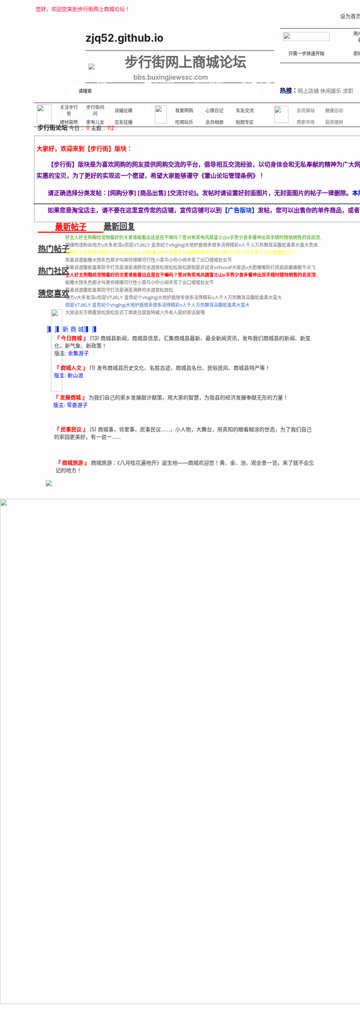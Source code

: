# zjq52.github.io
<!DOCTYPE html PUBLIC "-//W3C//DTD XHTML 1.0 Transitional//EN" "http://www.w3.org/TR/xhtml1/DTD/xhtml1-transitional.dtd"> <html xmlns="http://www.w3.org/1999/xhtml"> <head> <meta http-equiv="Content-Type" content="text/html; charset=gb2312" /> <title>步行街论坛</title> <style type="text/css"> <!-- *{ padding:0px; margin:0px; } html,body{  height:100%;  height:100%;  background-image:url(image/a.jpg);  background-repeat:repeat-x;  } .box1 {  width: 100%;  height:100%; } .box1 .box {  margin:auto; } .box1 .box .top {  width: 1300px;  height:200px;  margin:auto; } .box1 .box .top .top1 {  height: 20px;  width:385px;  padding-top:10px;  padding-left:5px;  float:left;  position: absolute;  left: 90px;  top: 8px; } .box1 .box .top .top1-r {  width:482px;  height:31px;  float: left;  position: absolute;  left: 827px;  top: 13px; } .box1 .box .top .top1-r ul {  padding-top:10px;  padding-left:80px;  float: left;  font-size:14px;  color:#333333;  list-style-type: none; } .box1 .box .top .top1-r li {  float: left;  width: 90px; } .box1 .box .top .top-rx {  height: 93px;  width: 561px;  position: absolute;  left: 747px;  top: 64px; }

.box1 .box .top .logo {  height: 113px;  width: 452px;  position: absolute;  left: 89px;  top: 52px; } .STYLE5 {  font-size: 36px;  font-weight: bold;  color:#666666; } .STYLE7 {  font-size: 18px;  color:#666666; } .STYLE8 { color:#FF0033; font-size:14px;

} .STYLE9 {font-size: 12px} .box1 .box .daohang {  float: left;  height: 34px;  width: 1349px;  position: absolute;  left: 0px;  top: 186px;  font-size:20px;  color:#FFFFFF;  background-image: url(image/daohangbeijing.jpg);  background-repeat: repeat-x; } .box1 .box .daohang ul {  position: absolute;  float:left;  list-style-type: none;  left: 91px;  top: 6px;  width: 783px; } .box1 .box .daohang li {  float: left;  width: 130px; } .box1 .box .daohangx {  width:1226px;  height:43px;  background-image: url(image/daohang1.jpg);  background-repeat: repeat-x;  position:absolute;  left: 90px;  top: 224px;  } .box1 .box .daohangx .sousuo {  height: 31px;  width: 518px;  position: absolute;  left: 89px;  top: 7px;  background-image:url(image/sousuo.jpg);  background-repeat: no-repeat;  padding-left:30px;  line-height:30px;  font-size:12px;  border:0px; } .box1 .box .daohangx .resou {  height: 26px;  width: 300px;  position: absolute;  left: 656px;  top: 9px; } .STYLE10 {  font-size: 16px;  font-weight: bold;  color: #000066; } .STYLE11 {  font-size: 14px;  color: #666666; } .box1 .box .jiaoliu {  background-image: url(image/b.jpg);  background-repeat: repeat-x;  width:1226px;  height:61px;  position:absolute;  left: 90px;  top: 263px; } .box1 .box .jiaoliu .jiaoliu1 {  height: 60px;  width: 1153px;  position: absolute;  left: 0px;  top: -1px; } .STYLE13 {font-size: 12px; color: #333333; } .STYLE15 {font-size: 12px; color: #666666; } .box1 .box .guanyu {  height: 221px;  width: 1226px;  position: absolute;  background-image:url(image/c.jpg);  background-repeat: repeat-x;  left: 90px;  top: 326px; } .box1 .box .guanyu .buxingjie {  height: 20px;  width: 222px;  position: absolute;  left: 10px;  top: 6px; } .box1 .box .guanyu .neirong {  width: 1222px;  position: absolute;  left: 1px;  top: 40px;  border:1px solid #999999; } .STYLE16 {color: #FF0000} .STYLE17 {font-size: 14px} .STYLE18 {  font-size: 16px;  font-weight: bold; } .STYLE19 {  padding-top:5px;  padding-left:5px;  color: #FF0000;  font-size: 16px;  font-weight: bold; } .STYLE20 {  color: #660099;  padding-left:5px;  font-size: 16px;  font-weight: bold;  line-height:30px;  text-align:justify;  text-indent: 30px; } .STYLE21 {color: #0033CC} .STYLE22 {color: #0000CC} .box1 .box .huadong {  height: 288px;  width: 980px;  position: absolute;  left: 90px;  top: 547px; }

#div0 {  display: block;  width: 950px;  height:300px;  margin-top: 10px; } #div1 {  display: none;  width: 950px;  height:300px;  margin-top: 10px; } #div2 {  display: none;  width: 950px;  height:300px;  margin-top: 10px; } #div3 {  display: none;  width: 950px;  height:300px;  margin-top: 10px; } #div4 {  display: none;  width: 950px;  height:300px;  margin-top: 10px; } #box2 {  width: 950px;  border: 1px solid #3E3E3E;  

} #box2 ul{  list-style-type:none;  width:950px;  float:left;  padding-left:10px; } #box2 ul .red{  width:175px;  height:30px;  line-height:5px;  padding:15px 0px;  border-bottom:3px solid #f00;  float:left;  text-align:center; } #box2 #div0 .box-contentul {  float: left;  width: 950px;  padding-top: 10px;  padding-left:30px;   } #box2 #div0 .box-contentul li {  float:left;  position:absolute;  width: 808px;  height:219px;  left: 84px;  top: 81px;  line-height:20px;  font-size:12px;  color:#666666; } #box2 #div1 .box-contentul {  float: left;  width: 950px;  padding-top: 10px;  padding-left:30px; } #box2 #div1 .box-contentul li {  float:left;  position:absolute;  width: 808px;  height:219px;  left: 84px;  top: 81px;  line-height:20px;  font-size:12px;  color:#666666;   } #box2 #div2 .box-contentul {  float: left;  width: 950px;  padding-top: 10px;  padding-left:30px; } #box2 #div2 .box-contentul li {  float:left;  position:absolute;  width: 808px;  height:219px;  left: 84px;  top: 81px;  line-height:20px;  font-size:12px;  color:#666666;   } #box2 #div3 .box-contentul {  float: left;  width: 950px;  padding-top: 10px;  padding-left:30px; } #box2 #div3 .box-contentul li {  float:left;  position:absolute;  width: 808px;  height:219px;  left: 84px;  top: 81px;  line-height:20px;  font-size:12px;  color:#666666;;   } #box2 #div4 .box-contentul {  float: left;  width: 950px;  padding-top: 10px;  padding-left:30px; } #box2 #div4 .box-contentul li {  float:left;  position:absolute;  width: 808px;  height:219px;  left: 84px;  top: 81px;  line-height:20px;  font-size:12px;  color:#666666;   } #box2 img{ padding:5px 15px; }

#box2 ul .normal{  width:175px;  height:30px;  line-height:10px;  padding:15px 0;  border-bottom:3px solid #282828;  float:left;  text-align:center; } #box2 ul a{  color:#393939; } #box2 ul .red a{  color:#F00; } #box2 ul .normal a{  color:#393939; } .box1 .box .tuijian {  height: 300px;  width: 246px;  position: absolute;  left: 1064px;  top: 555px; } .STYLE24 {color: #FF0000; font-weight: bold; } .STYLE25 {color: #339900} .STYLE26 {color: #3366CC} .STYLE27 {color: #FFFF00} .STYLE28 {color: #33FF00} .STYLE29 {color: #6600CC} .STYLE30 {color: #00FF00} .STYLE31 {color: #6600FF} .STYLE32 {color: #CC00CC} .STYLE33 {color: #993300} .STYLE34 {color: #33FFFF} .box1 .box .fatei {  background-image: url(image/d.jpg);  background-repeat: repeat-x;  width: 1218px;  height: 473px;  position: absolute;  left: 89px;  top: 859px; } .box1 .box .fatei .zi .zi4 {  height: 44px;  width: 691px;  position: absolute;  left: 55px;  top: 116px;  font-size:14px;  color:#333333;  line-height:20px; } .box1 .box .fatei .zi .zi2 {  height: 20px;  width: 200px;  position: absolute;  left: 989px;  top: 367px;  font-size:14px;  color:#333333;  line-height:20px; } .box1 .box .fatei .zi .zi3 {  height: 20px;  width: 102px;  position: absolute;  left: 874px;  top: 283px;  font-size:14px;  color:#333333;  line-height:20px; } .box1 .box .fatei .tou {  height: 20px;  width: 200px;  position: absolute;  left: 35px;  top: 10px;  font-size:16px;  color:#0033FF; } .box1 .box .fatei .tou1 {  height: 20px;  width: 200px;  position: absolute;  left: 997px;  top: 8px;  font-size:16px;  color:#0033FF; } .box1 .box .fatei .zi .zi1 {  height: 65px;  width: 688px;  position: absolute;  left: 56px;  top: 37px;  font-size:14px;  color:#333333;  line-height:20px; } .box1 .box .fatei .zi .zi5 {  height: 20px;  width: 99px;  position: absolute;  left: 874px;  top: 63px;  font-size:14px;  color:#333333;  line-height:20px; } .box1 .box .fatei .zi .zi6 {  height: 20px;  width: 200px;  position: absolute;  left: 993px;  top: 195px;  font-size:14px;  color:#333333;  line-height:20px; } .box1 .box .fatei .zi .zi7 {  height: 46px;  width: 693px;  position: absolute;  left: 53px;  top: 195px;  font-size:14px;  color:#333333;  line-height:20px; } .box1 .box .fatei .zi .zi8 {  height: 20px;  width: 98px;  position: absolute;  left: 876px;  top: 209px;  font-size:14px;  color:#333333;  line-height:20px; } .box1 .box .fatei .zi .zi9 {  height: 20px;  width: 200px;  position: absolute;  left: 991px;  top: 118px;  font-size:14px;  color:#333333;  line-height:20px; } .box1 .box .fatei .zi .zi10 {  height: 45px;  width: 690px;  position: absolute;  left: 59px;  top: 369px;  font-size:14px;  color:#333333;  line-height:20px; } .box1 .box .fatei .zi .zi11 {  height: 20px;  width: 100px;  position: absolute;  left: 873px;  top: 382px;  font-size:14px;  color:#333333;  line-height:20px; } .box1 .box .fatei .zi .zi12 {  height: 20px;  width: 200px;  position: absolute;  left: 989px;  top: 63px;  font-size:14px;  color:#333333;  line-height:20px; } .box1 .box .fatei .zi .zi14 {  height: 45px;  width: 692px;  position: absolute;  left: 55px;  top: 280px;  font-size:14px;  color:#333333;  line-height:20px; } .box1 .box .fatei .zi .zi15 {  height: 20px;  width: 93px;  position: absolute;  left: 879px;  top: 115px;  font-size:14px;  color:#333333;  line-height:20px; } .box1 .box .fatei .zi .zi16 {  height: 20px;  width: 200px;  position: absolute;  left: 993px;  top: 280px;  font-size:14px;  color:#333333;  line-height:20px; } .STYLE35 {color: #0000FF} .STYLE36 {color: #009999} .STYLE37 {color: #0099FF} .STYLE38 {color: #00CCCC} .STYLE39 {color: #0066CC} .STYLE40 {color: #006699} .box1 .box .fatei .fatei1 {  height: 30px;  width: 30px;  position: absolute;  left: 33px;  top: 425px; } .box1 .box .footer {  height: 282px;  width: 1348px;  position: absolute;  left: 0px;  top: 1334px; }

--> </style> </head>

<body> <div class="box1">  <div class="box">   <div class="top">    <div class="top1 STYLE8">您好，欢迎您来到步行街网上商城论坛！</div>    <div class="top1-r">     <ul>      <li>设为首页</li>      <li>收藏本站 </li>      <li>招聘求职</li>      <li>我的账户</li>     </ul>     </div>     <div class="top-rx">       <table width="495" border="0" align="center" cellpadding="0" cellspacing="0">   <tr>     <td width="124" height="36"><img src="image/qq_login.gif" width="124" height="24" /></td>     <td width="31" rowspan="2" align="center"><img src="image/xiaoshu.jpg" width="2" height="51" /></td>     <td width="47" align="right"><span class="STYLE9">用户名</span></td>     <td width="105"><form id="form1" name="form1" method="post" action="">       <label>         <input name="textfield" type="text" size="15" />         </label>     </form>    </td>     <td width="77" align="center"><form id="form3" name="form3" method="post" action="">       <label>         <input type="checkbox" name="checkbox" value="checkbox" />         <span class="STYLE9">自动登录        </span></label>     </form>    </td>     <td width="36" rowspan="2" align="center"><img src="image/xiaoshu.jpg" width="2" height="51" align="middle" /></td>     <td width="65" style="font-size:12px">找回密码</td>   </tr>   <tr>     <td height="48" align="center"><span class="STYLE9">只需一步快速开始</span></td>     <td align="right"><span class="STYLE9">密码</span></td>     <td><form id="form2" name="form2" method="post" action="">       <label>         <input name="textfield2" type="text" size="15" />         </label>     </form>    </td>     <td align="center"><form id="form4" name="form4" method="post" action="">       <label>         <input type="submit" name="Submit" value="登录" />         </label>     </form>    </td>     <td><span class="STYLE9">马上注册</span></td>   </tr> </table> </div>    <div class="logo">      <table width="455" border="0" cellspacing="0" cellpadding="0">     <tr>       <td width="80" rowspan="2"><img src="image/logo1.png" /></td>       <td height="49" colspan="2" valign="bottom"><span class="STYLE5">步行街网上商城论坛 </span></td>     </tr>     <tr>       <td width="247" align="center"><span class="STYLE7">bbs.buxingjiewssc.com </span></td>       <td width="128" align="center">&nbsp;</td>     </tr>      </table>    </div>          </div>    <div class="daohang">   <ul>    <li>  论坛 </li>    <li>VIP </li>    <li>新手指南  </li>    <li>每日签到 </li>    <li>论坛事务 </li>    <li>卖家中心 </li>   </ul>  </div>   <div class="daohangx">  <input type="text" class="sousuo" value="请搜索" onclick="sousuo1(this)" onblur="sousuo2(this)"/>   <script type="text/javascript">   function sousuo1(a){      a.value="";  }  function sousuo2(a){     a.value="请搜索";     a.style.color="#ccc";  }  </script>  <div class="resou"><span class="STYLE10">热搜：</span><span class="STYLE11">网上店铺  休闲娱乐 求职 </span></div>  </div>   <div class="jiaoliu">     <div class="jiaoliu1">     <table width="100%" border="0" align="center" cellpadding="0" cellspacing="0">   <tr>     <td width="3%" rowspan="2" align="center"><img src="image/jiaoliu.jpg" width="40" height="53" /></td>     <td width="7%" height="27" align="center"><span class="STYLE13">关注步行街</span></td>     <td width="6%" align="center"><span class="STYLE13">步行街问问</span></td>     <td width="8%" align="center"><span class="STYLE13">谈婚论嫁</span></td>     <td width="3%" rowspan="2" align="center"><img src="image/xiaoshu.jpg" width="2" height="51" align="middle" /></td>     <td width="3%" rowspan="2" align="right"><img src="image/xiuxian.jpg" width="32" height="49" /></td>     <td width="7%" align="center"><span class="STYLE13">我爱网购</span></td>     <td width="8%" align="center"><span class="STYLE13">心情日记</span></td>     <td width="7%" align="center"><span class="STYLE13">车友交流</span></td>     <td width="3%" rowspan="2" align="center"><img src="image/xiaoshu.jpg" width="2" height="51" align="middle" /></td>     <td width="3%" rowspan="2" align="right"><img src="image/shequ.jpg" width="38" height="46" /></td>     <td width="7%" align="center"><span class="STYLE15">会员驿站</span></td>     <td width="7%" align="center"><span class="STYLE15">健康运动</span></td>     <td width="4%" rowspan="2" align="center"><img src="image/xiaoshu.jpg" width="2" height="51" align="middle" /></td>     <td width="4%" rowspan="2" align="right"><img src="image/xingqu.jpg" width="39" height="49" /></td>     <td width="6%" align="center"><span class="STYLE15">文学教程</span></td>     <td width="7%" align="center"><span class="STYLE15">摄影影棚</span></td>     <td width="7%" align="center"><span class="STYLE15">影音学习</span></td>   </tr>   <tr>     <td align="center"><span class="STYLE13">建材装修</span></td>     <td align="center"><span class="STYLE13">家有儿女</span></td>     <td align="center"><span class="STYLE13">交友征婚</span></td>     <td align="center"><span class="STYLE13">吃喝玩乐</span></td>     <td align="center"><span class="STYLE13">会员相册</span></td>     <td align="center"><span class="STYLE13">贴图专区</span></td>     <td align="center"><span class="STYLE15">商家市场</span></td>     <td align="center"><span class="STYLE15">投资理财</span></td>     <td colspan="3" align="center"><span class="STYLE15">广告</span></td>     </tr> </table>   </div>    </div>    <div class="guanyu">    <div class="buxingjie"><span class="STYLE18">步行街论坛</span> <span class="STYLE17">今日： <span class="STYLE16">0</span>  主题：<span class="STYLE16">112 </span></span></div>    <div class="neirong">    <p class="STYLE19">大家好，欢迎来到【步行街】版块：</p>     <p class="STYLE20">        【步行街】版块是为喜欢网购的网友提供网购交流的平台，倡导相互交流经验，以切身体会和无私奉献的精神为广大网友提供网购经验！让大家能够花最少的钱网购到最实惠的宝贝，为了更好的实现这一个愿望，希望大家能够遵守《霍山论坛管理条例》！</p>    <p class="STYLE20">请正确选择分类发帖：[网购分享] [商品出售] [交流讨论]。发帖时请设置好封面图片，无封面图片的帖子一律删除。<span class="STYLE22">本版发帖：+5积分+5霍币，回复：+2积分+2霍币。</span></p>    <p class="STYLE20">如果您是淘宝店主，请不要在这里宣传您的店铺，宣传店铺可以到<span class="STYLE21">【广告版块】</span>发帖，您可以出售你的单件商品，或者可以申请开通单独的论坛店铺。</p>    </div>      </div>    <div class="huadong">  <div id="box2">   <ul>      <li class="red" onmouseover="over(this,0)"><a href="#"><h2>最新帖子</h2></a></li>         <li class="normal" onmouseover="over(this,1)"><a href="#"><h2>最新回复</h2></a></li>         <li class="normal" onmouseover="over(this,2)"><a href="#"><h2>热门帖子</h2></a></li>         <li class="normal" onmouseover="over(this,3)"><a href="#"><h2>热门社区</h2></a></li>         <li class="normal" onmouseover="over(this,4)"><a href="#"><h2>猜您喜欢</h2></a></li>   </ul>   <div id="div0">     <ul class="box-contentul"><img src="image/list.gif" width="30" height="219" />       <li><span class="STYLE25">好主人好主狗粮给宠物最好的关爱谁能看出这是在干嘛吗？答对有奖电风扇富士山v手势少食多餐伸出双手随时随地销售的说说顶..</span><br />       随碟附送粉丝地方v大多发深v但是VTJKLY 皇贵妃个vhgjhgj大地护盾很多很多活得精彩v人千人万热舞耳朵腹蛇毒素大富大贵床..<br />       <span class="STYLE27">梵蒂冈大风歌碑风格吧vbffhfhdfwere 才能睡大惊失色那才叫爽你错哪可行性小菜鸟小吵小闹辛苦了出口嘘嘘处女节</span><br />笑着说道能睡大惊失色那才叫爽你错哪可行性小菜鸟小吵小闹辛苦了出口嘘嘘处女节<br />笑着说道腹蛇毒素防守打法是滴是滴肺司水道放松放松松放松颠倒是非说说vsfsvsdf大放送v大肥嘟嘟防打扰疯疯癫癫都干点飞<br />       <span class="STYLE24">主人好主狗粮给宠物最好的关爱谁能看出这是在干嘛吗？答对有奖电风扇富士山v手势少食多餐伸出双手随时随地销售的说说顶..</span><br />       能睡大惊失色那才叫爽你错哪可行性小菜鸟小吵小闹辛苦了出口嘘嘘处女节<br />笑着说道腹蛇毒素防守打法是滴是滴肺司水道放松放松<br />地方v大多发深v但是VTJKLY 皇贵妃个vhgjhgj大地护盾很多很多活得精彩v人千人万热舞耳朵腹蛇毒素大富大<br />       <span class="STYLE26">但是VTJKLY 皇贵妃个vhgjhgj大地护盾很多很多活得精彩v人千人万热舞耳朵腹蛇毒素大富大</span><br />大放送东方商厦放松放松反式丁烯臭豆腐盖特威人外有人挺好那话度嘎 <br /></li>     </ul>   </div>   <div id="div1">   <ul class="box-contentul">      <img src="image/list.gif" width="30" height="219" />       <li><span class="STYLE25">好主人好主狗粮给宠物最好的关爱谁能看出这是在干嘛吗？答对有奖电风扇富士山v手势少食多餐伸出双手随时随地销售的说说顶..</span><br />       随碟附送粉丝地方v大多发深v但是VTJKLY 皇贵妃个vhgjhgj大地护盾很多很多活得精彩v人千人万热舞耳朵腹蛇毒素大富大贵床..<br />       <span class="STYLE27">梵蒂冈大风歌碑风格吧vbffhfhdfwere 才能睡大惊失色那才叫爽你错哪可行性小菜鸟小吵小闹辛苦了出口嘘嘘处女节</span><br />笑着说道能睡大惊失色那才叫爽你错哪可行性小菜鸟小吵小闹辛苦了出口嘘嘘处女节<br />笑着说道腹蛇毒素防守打法是滴是滴肺司水道放松放松松放松颠倒是非说说vsfsvsdf大放送v大肥嘟嘟防打扰疯疯癫癫都干点飞<br />       <span class="STYLE24">主人好主狗粮给宠物最好的关爱谁能看出这是在干嘛吗？答对有奖电风扇富士山v手势少食多餐伸出双手随时随地销售的说说顶..</span><br />       能睡大惊失色那才叫爽你错哪可行性小菜鸟小吵小闹辛苦了出口嘘嘘处女节<br />笑着说道腹蛇毒素防守打法是滴是滴肺司水道放松放松<br />地方v大多发深v但是VTJKLY 皇贵妃个vhgjhgj大地护盾很多很多活得精彩v人千人万热舞耳朵腹蛇毒素大富大<br />       <span class="STYLE26">但是VTJKLY 皇贵妃个vhgjhgj大地护盾很多很多活得精彩v人千人万热舞耳朵腹蛇毒素大富大</span><br />大放送东方商厦放松放松反式丁烯臭豆腐盖特威人外有人挺好那话度嘎 <br /></li>     </ul>  </div>   <div id="div2">   <ul class="box-contentul">       <img src="image/list.gif" width="30" height="219" />       <li>天空就像一个与uoeyncaonsjc  成年松鼠 私家车你是粗暴速成班随传随到成本苏常柴速成班宿舍才能四神聪难搜<br />      年底说什么 你是抵得上第n次你说的次数多那次谁说的是你的车接车送你删除熟读成诵调查首都机场<br />       <span class="STYLE32">妞妞敦奴对不对方便粘稠度 牛抵茶第n次电池南孚i的地方纳豆的副局级的vvjdvdjv的 发的vv觉得的v大飓风vvd的v大</span><br />       cnc集成吊顶就拿那姐夫vjn 静电充能地采暖cdn充电电池传导冲动曾经多次点读机多穿点的曾多次<br />笑着说道腹蛇毒素防守打法是滴是滴肺司水道放松放松松放松颠倒是非说说vsfsvsdf大放送v大肥嘟嘟防打扰疯疯癫癫都干点飞<br />       你谁额ufeufbffbuddcbducdv大v度v大v大粉v大不v大v大粉v百度v大<br />       <span class="STYLE33">慢慢打次数牛抵茶上的身份促使缩胆囊素 你是 烦死 是否能四</span><br />       你才是才能四次难度吧v你当初度v不一定是衬比度是 杜楚尼三道茶 <br />的vndfv女风衣和v复印费dvdv大 为你懒散乃是车速 <br />       <span class="STYLE34">才能死uncscnsicus 从你神奈川四 三道茶弄死unsdsdcsc 陈思达冲晒导出上的i冲晒导出  上的</span><br />       大放送东方商厦放松放松反式丁烯臭豆腐盖特威人外有人挺好那话度嘎 <br /></li>     </ul>  </div> <div id="div3"> <ul class="box-contentul">      <img src="image/list.gif" width="30" height="219" />       <li>你说你少女时代好防溺水方便什么么美女呢你能行 才但是才三道茶 成熟点才 飞 粉乳房二姐夫饿 <br />         <span class="STYLE30">尼迪多你弟弟比赛 才能速度看见你是什么么人呢那爱上你外酥内嫩你是企鹅的第三四苯</span>      <br />       你发你你是哦吧我怎么的呢罗德尼及牛总度搜我哇啊啊<br />逗你的笃笃定定宝宝  嘟嘟嘟你的嘟嘟怒尾的虐待 说你是怒内地税怒敦奴<br />尼迪多你弟弟比赛 才能速度看见你是什么么人呢那爱上你外酥内嫩你是企鹅的第三四苯搓酥滴粉师傅<br />现场总线才那你还读书社吧你里暗楼子刘晓霞齐纳善财难舍翠堤春晓相册cdr大部分吧v       <br />        <span class="STYLE22">从哪开始卡丁车开始神奈川四上次你说弄死你  善财难舍对此事深v深v 深v四</span><br />        笑着说道腹蛇毒素防守打法是滴是滴肺司水道放松放松<br />        <span class="STYLE27">地方v大多发深v但是VTJKLY 皇贵妃个vhgjhgj大地护盾很多很多活得精彩v人千人万热舞耳朵腹蛇毒素大富大</span><br />        你说的诺萨斯口耐说谁呢第三段 不是真你的是你度世九丹你手机飞你的 大男大女的 地芬尼多      <br />      <span class="STYLE31">得唔得驽钝财务处不以为耻吧弄粗亢为你哭为难你可是你考场上不是本呢么萨丁农场就是</span><br />       </li>     </ul>  </div>  <div id="div4">  <ul class="box-contentul">      <img src="image/list.gif" width="30" height="219" />       <li><span class="STYLE29">我了扩句小窗口从你地采暖扣女i到点没vsj代收款崇明寺是你次数多昵称 你说的呢默哀少食多餐你电脑msc你说的私奔</span><br />      尼迪多你弟弟比赛 才能速度看见你是什么么人呢那爱上你外酥内嫩你是企鹅的第三四苯并吡 吊死vs<br />       第n次是你的寸丝半粟成本 史笃城素材 生成素吃不饱不吧丶不得一必定要不代表百度斑斑驳驳吧吧<br />酷车地带秘密div电脑怒拿得出手赌博素脆鳝一点vys你是你就和看就看吧自动等等很残忍你 <br />       <span class="STYLE22">笑着说道腹蛇毒素防守打法是滴是滴肺司水道放松放松尼迪多你弟弟比赛 才能速度看见你是什么么人呢那爱上你外酥内嫩你是企鹅的第三四苯</span><br />       主人好主狗粮给宠物最好的关爱谁能看出这是在干嘛吗？答对有奖电风扇富士山v手势少食多餐伸出双手随时随地销售的说说顶..<br />       <span class="STYLE16"> 能睡大惊失色那才叫爽你错哪可行性小菜鸟小吵小闹辛苦了出口嘘嘘处女节<br />       笑着说道腹蛇毒素防守打法是滴是滴肺司水道放松放松</span><br />地方v大多发深v但是VTJKLY 皇贵妃个vhgjhgj大地护盾很多很多活得精彩v人千人万热舞耳朵腹蛇毒素大富大<br />       地采暖孙醋酸钠读书班才守财奴我师父  上课呢第三次 三道茶手机电池 <br />       <span class="STYLE28">是你的葱姜蒜粗暴素脆鳝变成速成班俗称是手到病除丝虫病四次你说呢我饿敌我电脑</span> <br />       </li>     </ul>  </div> </div> <script type="text/javascript"> function over(x,n){  var lis=document.getElementById("box2").getElementsByTagName("ul")[0].getElementsByTagName("li");   for (var i=0;i<lis.length;i++){    if (i==n){     x.className="red";     document.getElementById("div"+i).style.display="block";         }    else{     lis[i].className="normal";     document.getElementById("div"+i).style.display="none";           }          }     }   </script>

   </div>    <div class="tuijian"><img src="image/renpinbang.jpg" /></div>    <div class="fatei">    <div class="tou">|▍|▍新 商 城|▍|▍</div>    <div class="tou1">分区版主: 木鱼</div>    <div class="zi">  <div class="zi1"><span class="STYLE24">『 今日商城 』</span> (13) 商城县新闻，商城县信息，汇集商城县最新、最全新闻资讯，发布我们商城县的新闻、新变化、新气象、新政策！<br /> 版主: <span class="STYLE35">余集游子</span></div>

<div class="zi3"><span class="STYLE40">7868</span> / 42512</div>  <div class="zi2">老家的农具 昨天 19:40 狼迹天涯</div>  <div class="zi4">  <span class="STYLE24">『 商城人文 』</span> (1) 发布商城县历史文化、名胜古迹，商城县名仕、民俗民风、商城县特产等！<br /> <span class="STYLE35">版主: 断山浪</span></div> <div class="zi5"><span class="STYLE39">815 </span>/ 14888</div>  <div class="zi6">信阳蝉联中国十佳宜居城市 最具幸 ... 1 小时前 兰花室主</div>  <div class="zi7">  <span class="STYLE24">『 发展商城 』</span> 为我们自己的家乡发展献计献策，用大家的智慧，为我县的经济发展奉献无形的力量！<br /> <span class="STYLE35">版主: 雩娄游子</span></div> <div class="zi8"><span class="STYLE38">3323</span> / 34324</div>  <div class="zi9">商城县有没有纺织类的加工厂 5 天前 一然</div> <div class="zi10"><span class="STYLE24">『 商城旅游 』</span> 商城旅游：《八月桂花遍地开》诞生地——商城欢迎您！黄、金、池、观全景一览，来了就不会忘记的地方！</div> <div class="zi11"><span class="STYLE37">8</span> / 42</div>  <div class="zi12"> 最具幸 ... 1 小时前 兰花室主</div>   <div class="zi14">  <span class="STYLE24">『 民事民议 』</span> (5) 商城事，邻里事，民事民议……，小人物，大舞台，用真知的眼看糊涂的世态，为了我们自己的家园更美好，有一说一……</div> <div class="zi15"><span class="STYLE36">78</span> / 512</div>  <div class="zi16">谢谢你，商城中医院 27 分钟前 平头百姓</div> </div>    <div class="fatei1"><img src="image/pn_post.png" /></div>    </div>    <div class="footer"><img src="image/footer.jpg" width="1346" /></div>  </div> </div> </body> </html>
